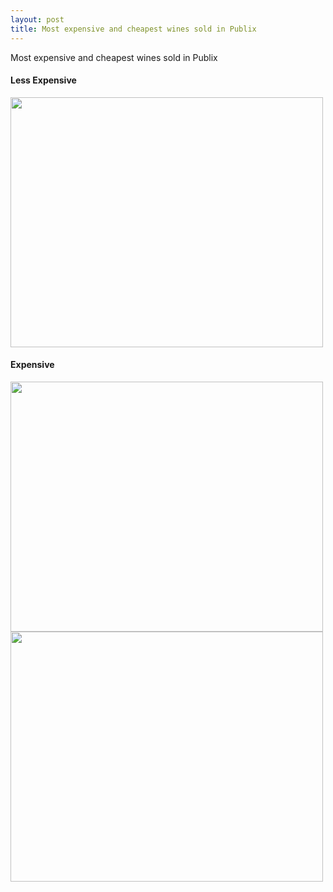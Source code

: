 ```yaml
---
layout: post
title: Most expensive and cheapest wines sold in Publix
---
```


Most expensive and cheapest wines sold in Publix

<H4>Less Expensive</H4>

<img src="{{ site.baseurl }}/images/Cribbari Amercian Marsala.jpg" class="responsive" width="500" height="400" />


<H4>Expensive</H4>

<img src="{{ site.baseurl }}/images/Vueve Clicquot Brut.jpg" class="responsive" width="500" height="400" />


<img src="{{ site.baseurl }}/images/Perrier Jouet Grand Brut.jpg" class="responsive" width="500" height="400" />


